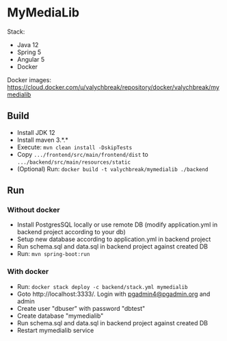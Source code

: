 # MyMediaLib

Stack:
 - Java 12
 - Spring 5
 - Angular 5
 - Docker
 
Docker images: https://cloud.docker.com/u/valychbreak/repository/docker/valychbreak/mymedialib

## Build

 - Install JDK 12
 - Install maven 3.\*.\*
 - Execute: ```mvn clean install -DskipTests```
 - Copy ```.../frontend/src/main/frontend/dist``` to ```.../backend/src/main/resources/static```
 - (Optional) Run: ```docker build -t valychbreak/mymedialib ./backend```
 
## Run

### Without docker
 - Install PostgresSQL locally or use remote DB (modify application.yml in backend project according to your db)
 - Setup new database according to application.yml in backend project
 - Run schema.sql and data.sql in backend project against created DB
 - Run: ```mvn spring-boot:run```
 
### With docker
 - Run: ```docker stack deploy -c backend/stack.yml mymedialib```
 - Goto http://localhost:3333/. Login with pgadmin4@pgadmin.org and admin
 - Create user "dbuser" with password "dbtest"
 - Create database "mymedialib"
 - Run schema.sql and data.sql in backend project against created DB
 - Restart mymedialib service

